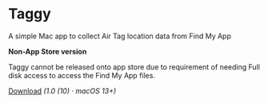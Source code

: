 # Taggy

A simple Mac app to collect Air Tag location data from Find My App

**Non-App Store version**

Taggy cannot be released onto app store due to requirement of needing Full disk access to access the Find My App files.

[Download](https://github.com/antokne/taggy/releases/tag/1.0%2B10) *(1.0 (10) · macOS 13+)*
